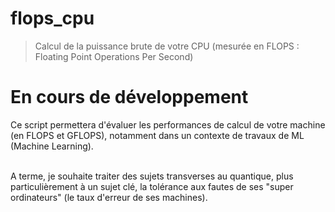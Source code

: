 # flops_cpu
> Calcul de la puissance brute de votre CPU (mesurée en FLOPS : Floating Point Operations Per Second)

<h1>En cours de développement</h1>

<p> Ce script permettera d'évaluer les performances de calcul de votre machine (en FLOPS et GFLOPS), notamment dans un contexte de travaux de ML (Machine Learning). 
  
<br/>A terme, je souhaite traiter des sujets transverses au quantique, plus particulièrement à un sujet clé, la tolérance aux fautes de ses "super ordinateurs" (le taux d'erreur de ses machines). <br> </p>
